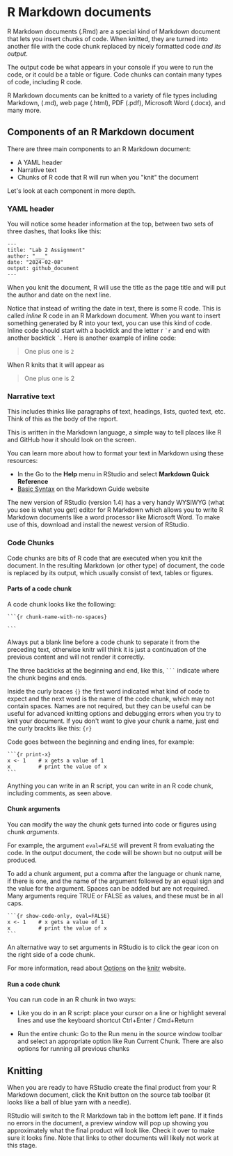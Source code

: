 # R Markdown documents

R Markdown documents (.Rmd) are a special kind of Markdown document that lets you insert chunks of code. When knitted, they are turned into another file with the code chunk replaced by nicely formatted code *and its output*.

The output code be what appears in your console if you were to run the code, or it could be a table or figure. Code chunks can contain many types of code, including R code.

R Markdown documents can be knitted to a variety of file types including Markdown, (.md), web page (.html), PDF (.pdf), Microsoft Word (.docx), and many more.

## Components of an R Markdown document

There are three main components to an R Markdown document:

-   A YAML header
-   Narrative text
-   Chunks of R code that R will run when you "knit" the document

Let's look at each component in more depth.

### YAML header

You will notice some header information at the top, between two sets of three dashes, that looks like this:

``` {.yaml}
---
title: "Lab 2 Assignment"
author: "___"
date: "2024-02-08"
output: github_document
---
```

When you knit the document, R will use the title as the page title and will put the author and date on the next line.

Notice that instead of writing the date in text, there is some R code. This is called *inline* R code in an R Markdown document. When you want to insert something generated by R into your text, you can use this kind of code. Inline code should start with a backtick and the letter r `` `r `` and end with another backtick `` ` ``. Here is another example of inline code:

> One plus one is `` 2 ``

When R knits that it will appear as

> One plus one is 2

### Narrative text

This includes thinks like paragraphs of text, headings, lists, quoted text, etc. Think of this as the body of the report.

This is written in the Markdown language, a simple way to tell places like R and GitHub how it should look on the screen.

You can learn more about how to format your text in Markdown using these resources:

-   In the Go to the **Help** menu in RStudio and select **Markdown Quick Reference**
-   [Basic Syntax](https://www.markdownguide.org/basic-syntax/ "Basic Syntax | Markdown Guide") on the Markdown Guide website

The new version of RStudio (version 1.4) has a very handy WYSIWYG (what you see is what you get) editor for R Markdown which allows you to write R Markdown documents like a word processor like Microsoft Word. To make use of this, download and install the newest version of RStudio.

### Code Chunks

Code chunks are bits of R code that are executed when you knit the document. In the resulting Markdown (or other type) of document, the code is replaced by its output, which usually consist of text, tables or figures.

#### Parts of a code chunk

A code chunk looks like the following:

````
```{r chunk-name-with-no-spaces}

```
````

Always put a blank line before a code chunk to separate it from the preceding text, otherwise knitr will think it is just a continuation of the previous content and will not render it correctly.

The three backticks at the beginning and end, like this, ```` ``` ```` indicate where the chunk begins and ends.

Inside the curly braces `{}` the first word indicated what kind of code to expect and the next word is the name of the code chunk, which may not contain spaces. Names are not required, but they can be useful can be useful for advanced knitting options and debugging errors when you try to knit your document. If you don't want to give your chunk a name, just end the curly brackts like this: `{r}`

Code goes between the beginning and ending lines, for example:

````
```{r print-x}
x <- 1    # x gets a value of 1
x         # print the value of x
```
````

Anything you can write in an R script, you can write in an R code chunk, including comments, as seen above.

#### Chunk arguments

You can modify the way the chunk gets turned into code or figures using chunk *arguments*.

For example, the argument `eval=FALSE` will prevent R from evaluating the code. In the output document, the code will be shown but no output will be produced.

To add a chunk argument, put a comma after the language or chunk name, if there is one, and the name of the argument followed by an equal sign and the value for the argument. Spaces can be added but are not required. Many arguments require TRUE or FALSE as values, and these must be in all caps.

````
```{r show-code-only, eval=FALSE}
x <- 1    # x gets a value of 1
x         # print the value of x
```
````

An alternative way to set arguments in RStudio is to click the gear icon on the right side of a code chunk.

For more information, read about [Options](https://yihui.org/knitr/options/) on the [knitr](https://yihui.org/knitr/) website.

#### Run a code chunk

You can run code in an R chunk in two ways:

-   Like you do in an R script: place your cursor on a line or highlight several lines and use the keyboard shortcut Ctrl+Enter / Cmd+Return

-   Run the entire chunk: Go to the Run menu in the source window toolbar and select an appropriate option like Run Current Chunk. There are also options for running all previous chunks

## Knitting

When you are ready to have RStudio create the final product from your R Markdown document, click the Knit button on the source tab toolbar (it looks like a ball of blue yarn with a needle).

RStudio will switch to the R Markdown tab in the bottom left pane. If it finds no errors in the document, a preview window will pop up showing you approximately what the final product will look like. Check it over to make sure it looks fine. Note that links to other documents will likely not work at this stage.
